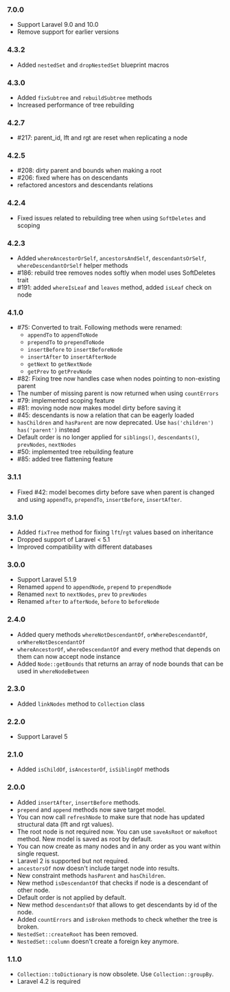 ### 7.0.0

*   Support Laravel 9.0 and 10.0
*   Remove support for earlier versions

### 4.3.2

*   Added `nestedSet` and `dropNestedSet` blueprint macros

### 4.3.0

*   Added `fixSubtree` and `rebuildSubtree` methods
*   Increased performance of tree rebuilding

### 4.2.7

*   #217: parent_id, lft and rgt are reset when replicating a node

### 4.2.5

*   #208: dirty parent and bounds when making a root
*   #206: fixed where has on descendants
*   refactored ancestors and descendants relations

### 4.2.4

*   Fixed issues related to rebuilding tree when using `SoftDeletes` and scoping

### 4.2.3

*   Added `whereAncestorOrSelf`, `ancestorsAndSelf`, `descendantsOrSelf`,
    `whereDescendantOrSelf` helper methods
*   #186: rebuild tree removes nodes softly when model uses SoftDeletes trait
*   #191: added `whereIsLeaf` and `leaves` method, added `isLeaf` check on node

### 4.1.0

*   #75: Converted to trait. Following methods were renamed:
    -   `appendTo` to `appendToNode`
    -   `prependTo` to `prependToNode`
    -   `insertBefore` to `insertBeforeNode`
    -   `insertAfter` to `insertAfterNode`
    -   `getNext` to `getNextNode`
    -   `getPrev` to `getPrevNode`
*   #82: Fixing tree now handles case when nodes pointing to non-existing parent
*   The number of missing parent is now returned when using `countErrors`
*   #79: implemented scoping feature
*   #81: moving node now makes model dirty before saving it
*   #45: descendants is now a relation that can be eagerly loaded
*   `hasChildren` and `hasParent` are now deprecated. Use `has('children')`
    `has('parent')` instead
*   Default order is no longer applied for `siblings()`, `descendants()`,
    `prevNodes`, `nextNodes`
*   #50: implemented tree rebuilding feature
*   #85: added tree flattening feature

### 3.1.1

*   Fixed #42: model becomes dirty before save when parent is changed and using `appendTo`,
    `prependTo`, `insertBefore`, `insertAfter`.

### 3.1.0

*   Added `fixTree` method for fixing `lft`/`rgt` values based on inheritance
*   Dropped support of Laravel < 5.1
*   Improved compatibility with different databases

### 3.0.0

*   Support Laravel 5.1.9
*   Renamed `append` to `appendNode`, `prepend` to `prependNode`
*   Renamed `next` to `nextNodes`, `prev` to `prevNodes`
*   Renamed `after` to `afterNode`, `before` to `beforeNode`

### 2.4.0

*   Added query methods `whereNotDescendantOf`, `orWhereDescendantOf`, `orWhereNotDescendantOf`
*   `whereAncestorOf`, `whereDescendantOf` and every method that depends on them can now accept node instance
*   Added `Node::getBounds` that returns an array of node bounds that can be used in `whereNodeBetween`

### 2.3.0

*   Added `linkNodes` method to `Collection` class

### 2.2.0

*   Support Laravel 5

### 2.1.0

*   Added `isChildOf`, `isAncestorOf`, `isSiblingOf` methods

### 2.0.0

*   Added `insertAfter`, `insertBefore` methods.
*   `prepend` and `append` methods now save target model.
*   You can now call `refreshNode` to make sure that node has updated structural
    data (lft and rgt values).
*   The root node is not required now. You can use `saveAsRoot` or `makeRoot` method.
    New model is saved as root by default.
*   You can now create as many nodes and in any order as you want within single
    request.
*   Laravel 2 is supported but not required.
*   `ancestorsOf` now doesn't include target node into results.
*   New constraint methods `hasParent` and `hasChildren`.
*   New method `isDescendantOf` that checks if node is a descendant of other node.
*   Default order is not applied by default.
*   New method `descendantsOf` that allows to get descendants by id of the node.
*   Added `countErrors` and `isBroken` methods to check whether the tree is broken.
*   `NestedSet::createRoot` has been removed.
*   `NestedSet::column` doesn't create a foreign key anymore.

### 1.1.0

*   `Collection::toDictionary` is now obsolete. Use `Collection::groupBy`.
*   Laravel 4.2 is required
